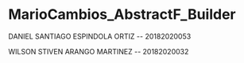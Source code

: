 # MarioCambios_AbstractF_Builder


DANIEL SANTIAGO ESPINDOLA ORTIZ -- 20182020053



WILSON STIVEN ARANGO MARTINEZ -- 20182020032

